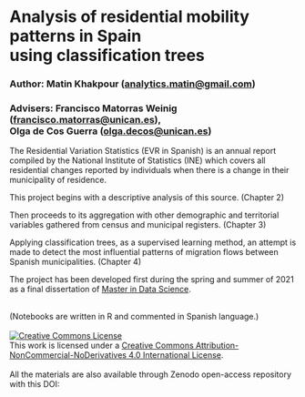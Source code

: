 # Analysis of residential mobility patterns in Spain<br>using classification trees

### Author: Matin Khakpour (analytics.matin@gmail.com)

### Advisers: Francisco Matorras Weinig (francisco.matorras@unican.es),<br>Olga de Cos Guerra (olga.decos@unican.es)

The Residential Variation Statistics (EVR in Spanish) is an annual report compiled by the National Institute of Statistics (INE) which covers all residential changes reported by individuals when there is a change in their municipality of residence.

This project begins with a descriptive analysis of this source. (Chapter 2)

Then proceeds to its aggregation with other demographic and territorial variables gathered from census and municipal registers. (Chapter 3)

Applying classification trees, as a supervised learning method, an attempt is made to detect the most influential patterns of migration flows between Spanish municipalities. (Chapter 4)

The project has been developed first during the spring and summer of 2021 as a final dissertation of [Master in Data Science](https://masterdatascience.ifca.es/).

<br>
(Notebooks are written in R and commented in Spanish language.)
<br>

<br>
<a rel="license" href="http://creativecommons.org/licenses/by-nc-nd/4.0/"><img alt="Creative Commons License" style="border-width:0" src="https://i.creativecommons.org/l/by-nc-nd/4.0/88x31.png" /></a><br />This work is licensed under a <a rel="license" href="http://creativecommons.org/licenses/by-nc-nd/4.0/">Creative Commons Attribution-NonCommercial-NoDerivatives 4.0 International License</a>.
<br>

<br>
All the materials are also available through Zenodo open-access repository with this DOI:
